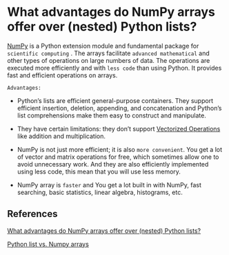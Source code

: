 # What advantages do NumPy arrays offer over (nested) Python lists?

[NumPy](https://numpy.org/) is a Python extension module and fundamental package for `scientific computing` . The arrays facilitate `advanced mathematical` and other types of operations on large numbers of data. The operations are executed more efficiently and with `less code` than using Python. It provides fast and efficient operations on arrays.

`Advantages:`

* Python’s lists are efficient general-purpose containers. They support  efficient insertion, deletion, appending, and concatenation and Python’s list comprehensions make them easy to construct and manipulate.
  
* They have certain limitations: they don’t support [Vectorized Operations](https://www.pythonlikeyoumeanit.com/Module3_IntroducingNumpy/VectorizedOperations.html) like addition and multiplication.

* NumPy is not just more efficient; it is also `more convenient`. You get a lot of vector and matrix operations for free, which sometimes allow one to avoid unnecessary work. And they are also efficiently implemented using less code, this mean that you will use less memory.

* NumPy array is `faster` and You get a lot built in with NumPy, fast searching, basic statistics, linear algebra, histograms, etc.

## References

[What advantages do NumPy arrays offer over (nested) Python lists?](https://forums.wikitechy.com/question/what-advantages-do-numpy-arrays-offer-over-nested-python-lists/)

[Python list vs. Numpy arrays](https://www.geeksforgeeks.org/python-lists-vs-numpy-arrays/)
